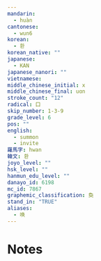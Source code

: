 ```yaml
---
mandarin:
  - huàn
cantonese:
  - wun6
korean:
  - 환
korean_native: ""
japanese:
  - KAN
japanese_nanori: ""
vietnamese:
middle_chinese_initial: x
middle_chinese_final: uɑn
stroke_count: "12"
radical: 口
skip_number: 1-3-9
grade_level: 6
pos: ""
english:
  - summon
  - invite
羅馬字: hwan
韓文: 환
joyo_level: ""
hsk_level: ""
hanmun_edu_level: ""
danayo_id: 6198
mc_id: 7867
graphemic_classification: 奐
stand_in: "TRUE"
aliases:
  - 唤
---
```


# Notes
